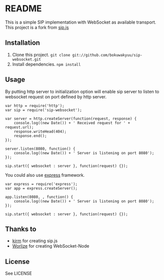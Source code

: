 # README

This is a simple SIP implementation with WebSocket as available transport. This project is a fork from [sip.js](https://github.com/kirm/sip.js)

## Installation

1. Clone this project. `git clone git://github.com/bokuwakyuu/sip-websocket.git`
2. Install dependencies. `npm install`

## Usage

By putting http server to initialization option will enable sip server to listen to websocket request on port defined by http server.

    var http = require('http');
    var sip = require('sip-websocket');

    var server = http.createServer(function(request, response) {
        console.log((new Date()) + ' Received request for ' + request.url);
        response.writeHead(404);
        response.end();
    });

    server.listen(8080, function() {
        console.log((new Date()) + ' Server is listening on port 8080');
    });

    sip.start({ websocket : server }, function(request) {});

You could also use [express](https://github.com/visionmedia/express) framework.

    var express = require('express');
    var app = express.createServer();

    app.listen(8080, , function() {
        console.log((new Date()) + ' Server is listening on port 8080');
    });

    sip.start({ websocket : server }, function(request) {});

## Thanks to

* [kirm](https://github.com/kirm) for creating sip.js
* [Worlize](https://github.com/Worlize) for creating WebSocket-Node

## License

See LICENSE